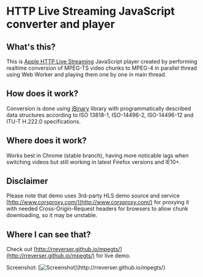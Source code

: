 HTTP Live Streaming JavaScript converter and player
======

What's this?
------------
This is [Apple HTTP Live Streaming](http://developer.apple.com/streaming/) JavaScript player created by
performing realtime conversion of MPEG-TS video chunks to MPEG-4 in parallel thread using
Web Worker and playing them one by one in main thread.

How does it work?
-----------------
Conversion is done using [jBinary](https://github.com/jDataView/jBinary) library with programmatically described data structures
according to ISO 13818-1, ISO-14496-2, ISO-14496-12 and ITU-T H.222.0 specifications.

Where does it work?
-------------------
Works best in Chrome (stable branch), having more noticable lags when switching videos
but still working in latest Firefox versions and IE10+.

Disclaimer
----------
Please note that demo uses 3rd-party HLS demo source and service [http://www.corsproxy.com/](http://www.corsproxy.com/) for proxying it with
needed Cross-Origin-Request headers for browsers to allow chunk downloading, so it may be unstable.

Where I can see that?
---------------------
Check out [http://rreverser.github.io/mpegts/](http://rreverser.github.io/mpegts/) for live demo.

Screenshot:
[![Screenshot](http://rreverser.github.io/mpegts/screenshot.png?)](http://rreverser.github.io/mpegts/)
